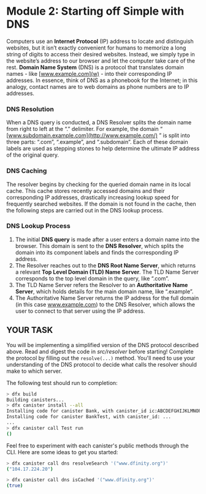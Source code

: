 # Module 2: Starting off Simple with DNS

Computers use an **Internet Protocol** (IP) address to locate and distinguish websites, but it isn’t exactly convenient for humans to memorize a long string of digits to access their desired websites. Instead, we simply type in the website’s address to our browser and let the computer take care of the rest. **Domain Name System** (DNS) is a protocol that translates domain names - like [www.example.com](w) - into their corresponding IP addresses. In essence, think of DNS as a phonebook for the Internet; in this analogy, contact names are to web domains as phone numbers are to IP addresses.

### DNS Resolution
When a DNS query is conducted, a DNS Resolver splits the domain name from right to left at the “.” delimiter. For example, the domain “ [www.subdomain.example.com](http://www.example.com/) ” is split into three parts: “.com”, “.example”, and “.subdomain”. Each of these domain labels are used as stepping stones to help determine the ultimate IP address of the original query.

### DNS Caching
The resolver begins by checking for the queried domain name in its local cache. This cache stores recently accessed domains and their corresponding IP addresses, drastically increasing lookup speed for frequently searched websites. If the domain is not found in the cache, then the following steps are carried out in the DNS lookup process.

### DNS Lookup Process
1. The initial **DNS query** is made after a user enters a domain name into the browser. This domain is sent to the **DNS Resolver**, which splits the domain into its component labels and finds the corresponding IP address.
2. The Resolver reaches out to the **DNS Root Name Server**, which returns a relevant **Top Level Domain (TLD) Name Server**. The TLD Name Server corresponds to the top level domain in the query, like “.com”.
3. The TLD Name Server refers the Resolver to an **Authoritative Name Server**, which holds details for the main domain name, like “.example”.
4. The Authoritative Name Server returns the IP address for the full domain (in this case www.example.com) to the DNS Resolver, which allows the user to connect to that server using the IP address.

## YOUR TASK
You will be implementing a simplified version of the DNS protocol described above. Read and digest the code in _src/resolver_ before starting! Complete the protocol by filling out the `resolve(...)` method. You'll need to use your understanding of the DNS protocol to decide what calls the resolver should make to which server.

The following test should run to completion:
```bash
> dfx build
Building canisters...
> dfx canister install --all
Installing code for canister Bank, with canister_id ic:ABCDEFGHIJKLMNOPQR
Installing code for canister BankTest, with canister_id: ...
...
> dfx canister call Test run
()
```

Feel free to experiment with each canister's public methods through the CLI. Here are some ideas to get you started:
```bash
> dfx canister call dns resolveSearch '("www.dfinity.org")'
("104.17.224.20")
```
```bash
> dfx canister call dns isCached '("www.dfinity.org")'
(true)
```